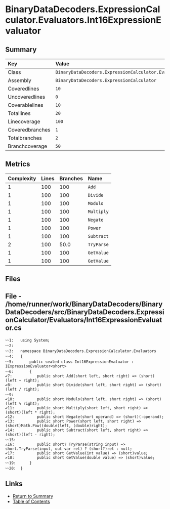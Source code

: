 ﻿# BinaryDataDecoders.ExpressionCalculator.Evaluators.Int16ExpressionEvaluator

## Summary

| Key             | Value                                                                         |
| :-------------- | :---------------------------------------------------------------------------- |
| Class           | `BinaryDataDecoders.ExpressionCalculator.Evaluators.Int16ExpressionEvaluator` |
| Assembly        | `BinaryDataDecoders.ExpressionCalculator`                                     |
| Coveredlines    | `10`                                                                          |
| Uncoveredlines  | `0`                                                                           |
| Coverablelines  | `10`                                                                          |
| Totallines      | `20`                                                                          |
| Linecoverage    | `100`                                                                         |
| Coveredbranches | `1`                                                                           |
| Totalbranches   | `2`                                                                           |
| Branchcoverage  | `50`                                                                          |

## Metrics

| Complexity | Lines | Branches | Name       |
| :--------- | :---- | :------- | :--------- |
| 1          | 100   | 100      | `Add`      |
| 1          | 100   | 100      | `Divide`   |
| 1          | 100   | 100      | `Modulo`   |
| 1          | 100   | 100      | `Multiply` |
| 1          | 100   | 100      | `Negate`   |
| 1          | 100   | 100      | `Power`    |
| 1          | 100   | 100      | `Subtract` |
| 2          | 100   | 50.0     | `TryParse` |
| 1          | 100   | 100      | `GetValue` |
| 1          | 100   | 100      | `GetValue` |

## Files

## File - /home/runner/work/BinaryDataDecoders/BinaryDataDecoders/src/BinaryDataDecoders.ExpressionCalculator/Evaluators/Int16ExpressionEvaluator.cs

```CSharp
〰1:   using System;
〰2:   
〰3:   namespace BinaryDataDecoders.ExpressionCalculator.Evaluators
〰4:   {
〰5:       public sealed class Int16ExpressionEvaluator : IExpressionEvaluator<short>
〰6:       {
✔7:           public short Add(short left, short right) => (short)(left + right);
✔8:           public short Divide(short left, short right) => (short)(left / right);
〰9:   
✔10:          public short Modulo(short left, short right) => (short)(left % right);
✔11:          public short Multiply(short left, short right) => (short)(left * right);
✔12:          public short Negate(short operand) => (short)(-operand);
✔13:          public short Power(short left, short right) => (short)Math.Pow((double)left, (double)right);
✔14:          public short Subtract(short left, short right) => (short)(left - right);
〰15:  
⚠16:          public short? TryParse(string input) => short.TryParse(input, out var ret) ? (short?)ret : null;
✔17:          public short GetValue(int value) => (short)value;
✔18:          public short GetValue(double value) => (short)value;
〰19:      }
〰20:  }
```

## Links

* [Return to Summary](Summary.md)
* [Table of Contents](../TOC.md)

